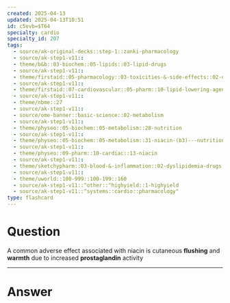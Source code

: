 ```yaml
---
created: 2025-04-13
updated: 2025-04-13T10:51
id: c5evb=$T64
specialty: cardio
specialty_id: 207
tags:
  - source/ak-original-decks::step-1::zanki-pharmacology
  - source/ak-step1-v11::
  - theme/b&b::03-biochem::05-lipids::03-lipid-drugs
  - source/ak-step1-v11::
  - theme/firstaid::05-pharmacology::03-toxicities-&-side-effects::02-drug-reactions---cardiovascular
  - source/ak-step1-v11::
  - theme/firstaid::07-cardiovascular::05-pharm::10-lipid-lowering-agents::niacin
  - source/ak-step1-v11::
  - theme/nbme::27
  - source/ak-step1-v11::
  - source/ome-banner::basic-science::02-metabolism
  - source/ak-step1-v11::
  - theme/physeo::05-biochem::05-metabolism::28-nutrition
  - source/ak-step1-v11::
  - theme/physeo::05-biochem::05-metabolism::31-niacin-(b3)---nutrition
  - source/ak-step1-v11::
  - theme/physeo::09-pharm::10-cardiac::13-niacin
  - source/ak-step1-v11::
  - theme/sketchypharm::03-blood-&-inflammation::02-dyslipidemia-drugs::03-fibrates,-niacin
  - source/ak-step1-v11::
  - theme/uworld::100-999::100-199::160
  - source/ak-step1-v11::^other::^highyield::1-highyield
  - source/ak-step1-v11::^systems::cardio::pharmacology"
type: flashcard
---
```


# Question
A common adverse effect associated with niacin is cutaneous **flushing** and **warmth** due to increased **prostaglandin** activity

---

# Answer
